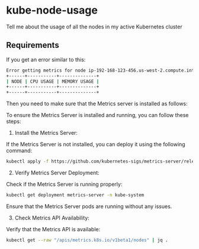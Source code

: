 # kube-node-usage
Tell me about the usage of all the nodes in my active Kubernetes cluster

## Requirements

If you get an error similar to this:

```bash
Error getting metrics for node ip-192-168-123-456.us-west-2.compute.internal: the server could not find the requested resource (get nodes.metrics.k8s.io ip-192-168-123-456.us-west-2.compute.internal)
+------+-----------+--------------+
| NODE | CPU USAGE | MEMORY USAGE |
+------+-----------+--------------+
+------+-----------+--------------+
```

Then you need to make sure that the Metrics server is installed as follows:

To ensure the Metrics Server is installed and running, you can follow these steps:

1. Install the Metrics Server:

If the Metrics Server is not installed, you can deploy it using the following command:

```bash
kubectl apply -f https://github.com/kubernetes-sigs/metrics-server/releases/latest/download/components.yaml
```

2. Verify Metrics Server Deployment:

Check if the Metrics Server is running properly:

```bash
kubectl get deployment metrics-server -n kube-system
```

Ensure that the Metrics Server pods are running without any issues.

3. Check Metrics API Availability:

Verify that the Metrics API is available:

```bash
kubectl get --raw "/apis/metrics.k8s.io/v1beta1/nodes" | jq .
```
